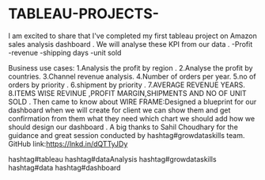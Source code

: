 # TABLEAU-PROJECTS-

I am excited to share that I've completed my first tableau project on Amazon sales analysis dashboard .
We will analyse these KPI from our data .
-Profit 
-revenue 
-shipping days 
-unit sold 

Business use cases:
1.Analysis the profit by region .
2.Analyse the profit by countries.
3.Channel revenue analysis.
4.Number of orders per year.
5.no of orders by priority .
6.shipment by priority .
7.AVERAGE REVENUE YEARS.
8.ITEMS WISE REVINUE ,PROFIT MARGIN,SHIPMENTS AND NO OF UNIT SOLD .
Then came to know about WIRE FRAME:Designed a blueprint for our dashboard when we will create for client we can show them and get confirmation from them what they need which chart we should add how we should design our dashboard .
A big thanks to Sahil Choudhary for the guidance and great session conducted by hashtag#growdataskills team.
GitHub link:https://lnkd.in/dQTTyJDy

hashtag#tableau
hashtag#dataAnalysis
hashtag#growdataskills
hashtag#data
hashtag#dashboard

